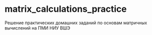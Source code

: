 # matrix_calculations_practice
Решение практических домашних заданий по основам матричных вычислений на ПМИ НИУ ВШЭ
